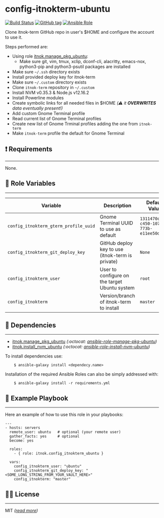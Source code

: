 config-itnokterm-ubuntu
=======================

[![Build Status](https://travis-ci.org/itnok/ansible-role-config-itnokterm-ubuntu.svg?branch=master)](https://travis-ci.org/itnok/ansible-role-config-itnokterm-ubuntu) [![GitHub tag](https://img.shields.io/github/v/tag/itnok/ansible-role-config-itnokterm-ubuntu?sort=semver)](https://github.com/itnok/ansible-role-config-itnokterm-ubuntu/tags/) [![Ansible Role](https://img.shields.io/ansible/role/48400)](https://galaxy.ansible.com/itnok/config_itnokterm_ubuntu)

Clone itnok-term GitHub repo in user's $HOME and configure the account to use it.

Steps performed are:

  - Using role [itnok.manage_pkg_ubuntu](https://galaxy.ansible.com/itnok/manage_pkg_ubuntu):
    * Make sure git, vim, tmux, xclip, dconf-cli, alacritty, emacs-nox, python3-pip and python3-psutil packages are installed
  - Make sure `~/.ssh` directory exists
  - Install provided deploy key for itnok-term
  - Make sure `~/.custom` directory exists
  - Clone `itnok-term` repository in `~/.custom`
  - Install NVM v0.35.3 & Node.js v12.16.2
  - Install Powerline modules
  - Create symbolic links for all needed files in $HOME _(:warning: it **OVERWRITES** data eventually present!)_
  - Add custom Gnome Terminal profile
  - Read current list of Gnome Terminal profiles
  - Create new list of Gnome Trminal profiles adding the one from `itnok-term`
  - Make `itnok-term` profile the default for Gnome Terminal


## :exclamation: Requirements
-----------------------------

None.


## :abcd: Role Variables
------------------------

| Variable                              | Description                                         | Default Value                          |
|---------------------------------------|-----------------------------------------------------|----------------------------------------|
| `config_itnokterm_gterm_profile_uuid` | Gnome Terminal UUID to use as default               | `1311470c-c450-1073-773b-e11ee50de666` |
| `config_itnokterm_git_deploy_key`     | GitHub deploy key to use (itnok-term is private)    | `None`                                 |
| `config_itnokterm_user`               | User to configure on the target Ubuntu system       | `root`                                 |
| `config_itnokterm`                    | Version/branch of itnok-term to install             | `master`                               |


## :link: Dependencies
----------------------

- [itnok.manage_pkg_ubuntu](https://galaxy.ansible.com/itnok/manage_pkg_ubuntu) _(:octocat: [ansible-role-manage-pkg-ubuntu](https://github.com/itnok/ansible-role-manage-pkg-ubuntu))_
- [itnok.install_nvm_ubuntu](https://galaxy.ansible.com/itnok/install_nvm_ubuntu) _(:octocat: [ansible-role-install-nvm-ubuntu](https://github.com/itnok/ansible-role-install-nvm-ubuntu))_

To install dependencies use:
```
    $ ansible-galaxy install <dependecy.name>
```

Installation of the required Ansible Roles can also be simply addressed with:
```
    $ ansible-galaxy install -r requirements.yml
```


## :notebook: Example Playbook
------------------------------

Here an example of how to use this role in your playbooks:

```
---
- hosts: servers
  remote_user: ubuntu   # optional (your remote user)
  gather_facts: yes     # optional
  become: yes

  roles:
    - { role: itnok.config_itnokterm_ubuntu }

  vars:
    config_itnokterm_user: "ubuntu"
    config_itnokterm_git_deploy_key: "<SOME_LONG_STRING_FROM_YOUR_VAULT_HERE>"
    config_itnokterm: "master"
```

## :guardsman: License
----------------------

MIT _([read more](LICENSE.md))_
